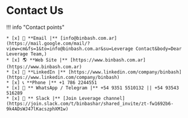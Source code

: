 # Contact Us

!!! info "Contact points"

    * [x] 📧 **Email |** [info@binbash.com.ar](https://mail.google.com/mail/?view=cm&fs=1&to=info@binbash.com.ar&su=Leverage Contact&body=Dear Leverage Team,)
    * [x] 🌎 **Web Site |** [https://www.binbash.com.ar](https://www.binbash.com.ar)
    * [x] 🏢 **LinkedIn |** [https://www.linkedin.com/company/binbash](https://www.linkedin.com/company/binbash)
    * [x] 📞 **Phone |** +1 786 2244551
    * [x] 📱 ** WhatsApp / Telegram |** +54 9351 5510132 || +54 93543 516289
    * [x] 💬 ** Slack |** [Join Leverage channel](https://join.slack.com/t/binbashar/shared_invite/zt-fw1692b6-9k4ADsWJ47lKacszphXM1w) 